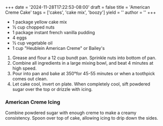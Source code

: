 +++
date = '2024-11-28T17:22:53-08:00'
draft = false
title = 'American Creme Cake'
tags = ['cakes', 'cake mix', 'boozy']
yield = ''
author = ''
+++

* 1 package yellow cake mix 
* ½ cup chopped nuts
* 1 package instant french vanilla pudding
* 4 eggs
* ½ cup vegetable oil
* 1 cup "Heublein American Creme" or Bailey's

1. Grease and flour a 12 cup bundt pan. Sprinkle nuts into bottom of pan.
2. Combine all ingredients in a large mixing bowl, and beat 4 minutes at high speed.
3. Pour into pan and bake at 350°for 45-55 minutes or when a toothpick comes out clean.
4. Let cake cool, invert on plate. When completely cool, sift powdered sugar over the top or drizzle with icing.

### American Creme Icing
Combine powdered sugar with enough creme to make a creamy consistency. Spoon over top of cake, allowing icing to drip down the sides.